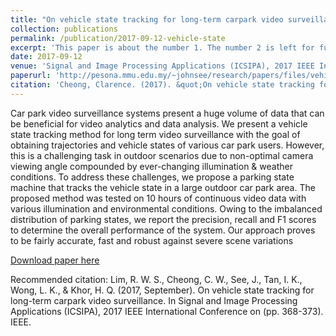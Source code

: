 ```yaml
---
title: "On vehicle state tracking for long-term carpark video surveillance"
collection: publications
permalink: /publication/2017-09-12-vehicle-state
excerpt: 'This paper is about the number 1. The number 2 is left for future work.'
date: 2017-09-12
venue: 'Signal and Image Processing Applications (ICSIPA), 2017 IEEE International Conference'
paperurl: 'http://pesona.mmu.edu.my/~johnsee/research/papers/files/vehicle_icsipa17.pdf'
citation: 'Cheong, Clarence. (2017). &quot;On vehicle state tracking for long-term carpark video surveillance.&quot; <i>ICSIPA</i>. 1(1).'
---
```

Car park video surveillance systems present a huge volume of data that can be beneficial for video analytics and data analysis. We present a vehicle state tracking method for long term video surveillance with the goal of obtaining trajectories and vehicle states of various car park users. However, this is a challenging task in outdoor scenarios  due to non-optimal camera viewing angle compounded by ever-changing illumination & weather conditions. To address these challenges, we propose a parking state machine that tracks the vehicle state in a large outdoor car park area. The proposed method was tested on 10 hours of continuous video data with various illumination and environmental conditions. Owing to the imbalanced distribution of parking states, we report the  precision, recall and F1 scores to determine the overall performance of the system. Our approach proves to be fairly accurate,  fast and robust against severe scene variations

[Download paper here](http://pesona.mmu.edu.my/~johnsee/research/papers/files/vehicle_icsipa17.pdf)

Recommended citation: 
Lim, R. W. S., Cheong, C. W., See, J., Tan, I. K., Wong, L. K., & Khor, H. Q. (2017, September). On vehicle state tracking for long-term carpark video surveillance. In Signal and Image Processing Applications (ICSIPA), 2017 IEEE International Conference on (pp. 368-373). IEEE.
